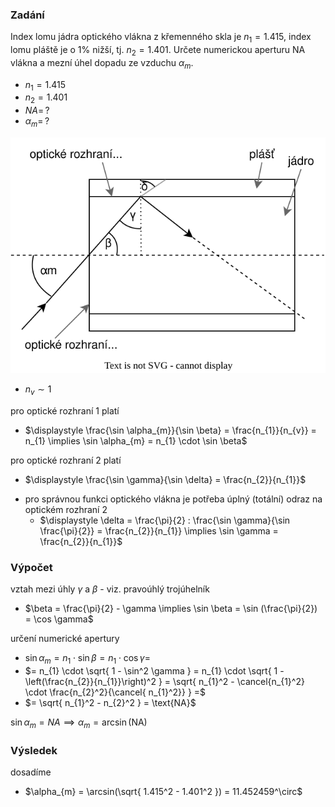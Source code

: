 ### Zadání

Index lomu jádra optického vlákna z křemenného skla je $n_{1} = 1.415$, index lomu pláště je o 1% nižší, tj. $n_{2} = 1.401$. Určete numerickou aperturu NA vlákna a mezní úhel dopadu ze vzduchu $\alpha_{m}$.

- $n_{1} = 1.415$
- $n_{2} = 1.401$
- $NA = \, ?$
- $\alpha_{m} = \, ?$

![](_assets/priklad12.svg)

- $n_{v} \sim 1$

pro optické rozhraní 1 platí
- $\displaystyle \frac{\sin \alpha_{m}}{\sin \beta} = \frac{n_{1}}{n_{v}} = n_{1} \implies \sin \alpha_{m} = n_{1} \cdot \sin \beta$

pro optické rozhraní 2 platí
- $\displaystyle \frac{\sin \gamma}{\sin \delta} = \frac{n_{2}}{n_{1}}$
+ pro správnou funkci optického vlákna je potřeba úplný (totální) odraz na optickém rozhraní 2
	+ $\displaystyle \delta = \frac{\pi}{2} : \frac{\sin \gamma}{\sin \frac{\pi}{2}} = \frac{n_{2}}{n_{1}} \implies \sin \gamma = \frac{n_{2}}{n_{1}}$

### Výpočet

vztah mezi úhly $\gamma$ a $\beta$ - viz. pravoúhlý trojúhelník
- $\beta = \frac{\pi}{2} - \gamma \implies \sin \beta = \sin (\frac{\pi}{2}) = \cos \gamma$

určení numerické apertury
- $\sin \alpha_{m} = n_{1} \cdot \sin \beta = n_{1} \cdot \cos \gamma =$
- $= n_{1} \cdot \sqrt{ 1 - \sin^2 \gamma } = n_{1} \cdot \sqrt{ 1 - \left(\frac{n_{2}}{n_{1}}\right)^2 } = \sqrt{ n_{1}^2 - \cancel{n_{1}^2} \cdot \frac{n_{2}^2}{\cancel{ n_{1}^2}} } =$
- $= \sqrt{ n_{1}^2 - n_{2}^2 } = \text{NA}$

$\sin \alpha_{m} = NA \implies \alpha_{m} = \arcsin(\text{NA})$

### Výsledek

dosadíme
- $\alpha_{m} = \arcsin(\sqrt{ 1.415^2 - 1.401^2 }) = 11.452459^\circ$